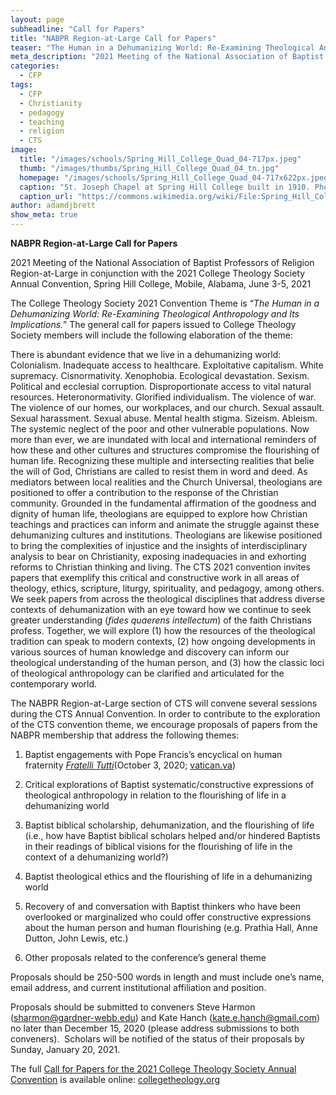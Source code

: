 ```yaml
---
layout: page
subheadline: "Call for Papers"
title: "NABPR Region-at-Large Call for Papers"
teaser: "The Human in a Dehumanizing World: Re-Examining Theological Anthropology and Its Implications."
meta_description: "2021 Meeting of the National Association of Baptist Professors of Religion Region-at-Large in conjunction with the 2021 College Theology Society Annual Convention, Spring Hill College, Mobile, Alabama, June 3-5, 2021"
categories:
  - CFP
tags:
  - CFP
  - Christianity
  - pedagogy
  - teaching
  - religion
  - CTS
image:
  title: "/images/schools/Spring_Hill_College_Quad_04-717px.jpeg"
  thumb: "/images/thumbs/Spring_Hill_College_Quad_04_tn.jpg"
  homepage: "/images/schools/Spring_Hill_College_Quad_04-717x622px.jpeg"
  caption: "St. Joseph Chapel at Spring Hill College built in 1910. Photo by Altairisfar, Public Domain."
  caption_url: "https://commons.wikimedia.org/wiki/File:Spring_Hill_College_Quad_04.JPG#/media/File:Spring_Hill_College_Quad_04.JPG"
author: adamdjbrett
show_meta: true
---
```


**NABPR Region-at-Large Call for Papers** 

2021 Meeting of the National Association of Baptist Professors of Religion Region-at-Large in conjunction with the 2021 College Theology Society Annual Convention, Spring Hill College, Mobile, Alabama, June 3-5, 2021

The College Theology Society 2021 Convention Theme is “_The Human in a Dehumanizing World: Re-Examining Theological Anthropology and Its Implications._” The general call for papers issued to College Theology Society members will include the following elaboration of the theme: 

There is abundant evidence that we live in a dehumanizing world: Colonialism. Inadequate access to healthcare. Exploitative capitalism. White supremacy. Cisnormativity. Xenophobia. Ecological devastation. Sexism. Political and ecclesial corruption. Disproportionate access to vital natural resources. Heteronormativity. Glorified individualism. The violence of war. The violence of our homes, our workplaces, and our church. Sexual assault. Sexual harassment. Sexual abuse. Mental health stigma. Sizeism. Ableism. The systemic neglect of the poor and other vulnerable populations. Now more than ever, we are inundated with local and international reminders of how these and other cultures and structures compromise the flourishing of human life. Recognizing these multiple and intersecting realities that belie the will of God, Christians are called to resist them in word and deed. As mediators between local realities and the Church Universal, theologians are positioned to offer a contribution to the response of the Christian community. Grounded in the fundamental affirmation of the goodness and dignity of human life, theologians are equipped to explore how Christian teachings and practices can inform and animate the struggle against these dehumanizing cultures and institutions. Theologians are likewise positioned to bring the complexities of injustice and the insights of interdisciplinary analysis to bear on Christianity, exposing inadequacies in and exhorting reforms to Christian thinking and living. The CTS 2021 convention invites papers that exemplify this critical and constructive work in all areas of theology, ethics, scripture, liturgy, spirituality, and pedagogy, among others. We seek papers from across the theological disciplines that address diverse contexts of dehumanization with an eye toward how we continue to seek greater understanding (_fides quaerens intellectum_) of the faith Christians profess. Together, we will explore (1) how the resources of the theological tradition can speak to modern contexts, (2) how ongoing developments in various sources of human knowledge and discovery can inform our theological understanding of the human person, and (3) how the classic loci of theological anthropology can be clarified and articulated for the contemporary world. 

The NABPR Region-at-Large section of CTS will convene several sessions during the CTS Annual Convention. In order to contribute to the exploration of the CTS convention theme, we encourage proposals of papers from the NABPR membership that address the following themes:

1. Baptist engagements with Pope Francis’s encyclical on human fraternity [_Fratelli Tutti_](http://www.vatican.va/content/francesco/en/encyclicals/documents/papa-francesco_20201003_enciclica-fratelli-tutti.html)(October 3, 2020; [vatican.va](http://www.vatican.va/content/francesco/en/encyclicals/documents/papa-francesco_20201003_enciclica-fratelli-tutti.html))

2. Critical explorations of Baptist systematic/constructive expressions of theological anthropology in relation to the flourishing of life in a dehumanizing world

3. Baptist biblical scholarship, dehumanization, and the flourishing of life (i.e., how have Baptist biblical scholars helped and/or hindered Baptists in their readings of biblical visions for the flourishing of life in the context of a dehumanizing world?)

4. Baptist theological ethics and the flourishing of life in a dehumanizing world

5. Recovery of and conversation with Baptist thinkers who have been overlooked or marginalized who could offer constructive expressions about the human person and human flourishing (e.g. Prathia Hall, Anne Dutton, John Lewis, etc.)

6. Other proposals related to the conference’s general theme

Proposals should be 250-500 words in length and must include one’s name, email address, and current institutional affiliation and position.

Proposals should be submitted to conveners Steve Harmon ([sharmon@gardner-webb.edu](mailto:sharmon@gardner-webb.edu)) and Kate Hanch ([kate.e.hanch@gmail.com](mailto:kate.e.hanch@gmail.com)) no later than December 15, 2020 (please address submissions to both conveners).  Scholars will be notified of the status of their proposals by Sunday, January 20, 2021.

The full [Call for Papers for the 2021 College Theology Society Annual Convention](http://www.collegetheology.org/Call-for-Papers) is available online: [collegetheology.org](http://www.collegetheology.org/Call-for-Papers)

